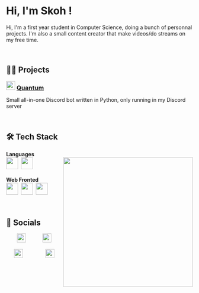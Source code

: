 # Hi, I'm Skoh !
Hi, I'm a first year student in Computer Science, doing a bunch of personnal projects. I'm also a small content creator that make videos/do streams on my free time.


<br>


## 👨‍💻 Projects

<div>
<a href="https://github.com/SkohTV/Quantum-bot" text-decoration="none"><img src="https://cdn.discordapp.com/avatars/1033842126334742659/5235b0f44210455555f1685cac3580b9.png?size=1024" width="24" style=""/></a>
<a href="https://github.com/SkohTV/Quantum-bot"><h3 style="display:inline">Quantum</h3></a>
<a href="https://github.com/SkohTV/Quantum-bot" text-decoration="none">
<img alt="" src ="https://skillicons.dev/icons?i=python,mongodb" height="16px"></a>
</div>
<p>Small all-in-one Discord bot written in Python, only running in my Discord server<p>


<br>


## 🛠 Tech Stack



<p align=center><div>
	<b>Languages</b><br>
		<a href="https://www.python.org" target="_blank" rel="noreferrer"><img alt="" src ="https://skillicons.dev/icons?i=python" height="32px"></a>&nbsp;
		<a href="https://www.cprogramming.com" target="_blank" rel="noreferrer"><img alt="" src ="https://skillicons.dev/icons?i=c" height="32px"></a>&nbsp;
		<!--<a href="https://www.cplusplus.com" target="_blank" rel="noreferrer"><img alt="" src ="https://skillicons.dev/icons?i=cpp" height="32px"></a>&nbsp;-->
		<!--<a href="https://www.java.com" target="_blank" rel="noreferrer"><img alt="" src ="https://skillicons.dev/icons?i=java" height="32px"></a>-->
		<!--<a href="https://www.rust-lang.org" target="_blank" rel="noreferrer"><img alt="" src ="https://skillicons.dev/icons?i=rust" height="32px"></a>&nbsp;-->
		<!--<a href="https://learn.microsoft.com/en-us/dotnet/csharp/" target="_blank" rel="noreferrer"><img alt="" src ="https://skillicons.dev/icons?i=cs" height="32px"></a>&nbsp;-->
		<!--<a href="https://www.ruby-lang.org" target="_blank" rel="noreferrer"><img alt="" src ="https://skillicons.dev/icons?i=ruby" height="32px"></a>&nbsp;-->
		<!--<a href="https://go.dev" target="_blank" rel="noreferrer"><img alt="" src ="https://skillicons.dev/icons?i=go" height="32px"></a>&nbsp;-->
		<!--<a href="https://clojure.org" target="_blank" rel="noreferrer"><img alt="" src ="https://skillicons.dev/icons?i=clojure" height="32px"></a>&nbsp;-->
			<a href="#"><img width=350 align=right src=https://github-readme-stats.vercel.app/api/top-langs/?username=SkohTV&langs_count=8&theme=onedark&layout=compact&hide_border=true></a><br><br>
	<b>Web Fronted</b><br>
		<a href="https://developer.mozilla.org/en-US/docs/Web/HTML" target="_blank" rel="noreferrer"><img alt="" src ="https://skillicons.dev/icons?i=html" height="32px"></a>&nbsp;
		<a href="https://developer.mozilla.org/en-US/docs/Web/CSS/" target="_blank" rel="noreferrer"><img alt="" src ="https://skillicons.dev/icons?i=css" height="32px"></a>&nbsp;
		<a href="https://sass-lang.com" target="_blank" rel="noreferrer"><img alt="" src ="https://skillicons.dev/icons?i=sass" height="32px"></a>&nbsp;
		<!--<a href="https://developer.mozilla.org/en-US/docs/Web/JavaScript/" target="_blank" rel="noreferrer"><img alt="" src ="https://skillicons.dev/icons?i=js" height="32px"></a>&nbsp;-->
		<!--<a href="https://www.typescriptlang.org" target="_blank" rel="noreferrer"><img alt="" src ="https://skillicons.dev/icons?i=ts" height="32px"></a><br><br>-->
	<!--<b>Web Backend</b><br>-->
		<!--<a href="https://www.php.net" target="_blank" rel="noreferrer"><img alt="" src ="https://skillicons.dev/icons?i=php" height="32px"></a>&nbsp;-->
		<!--<a href="https://nodejs.org" target="_blank" rel="noreferrer"><img alt="" src ="https://skillicons.dev/icons?i=nodejs" height="32px"></a>&nbsp;-->
		<!--<a href="https://reactjs.org" target="_blank" rel="noreferrer"><img alt="" src ="https://skillicons.dev/icons?i=react" height="32px"></a>&nbsp;-->
		<!--<a href="https://tailwindcss.com" target="_blank" rel="noreferrer"><img alt="" src ="https://skillicons.dev/icons?i=tailwind" height="32px"></a>&nbsp;-->
		<!--<a href="https://rubyonrails.org" target="_blank" rel="noreferrer"><img alt="" src ="https://skillicons.dev/icons?i=rails" height="32px"></a>&nbsp;-->
			<!--<img width=350 align=right src="https://github-profile-trophy.vercel.app/?username=skohTV&row=2&column=3&theme=onedark&no-frame=true"><br><br>-->
	<!--<b>Databases</b><br>-->
		<!--<a href="https://www.mongodb.com" target="_blank" rel="noreferrer"><img alt="" src ="https://skillicons.dev/icons?i=mongodb" height="32px"></a>&nbsp;-->
		<!--<a href="https://www.mysql.com" target="_blank" rel="noreferrer"><img alt="" src ="https://skillicons.dev/icons?i=mysql" height="32px"></a>&nbsp;-->
		<!--<a href="https://redis.io" target="_blank" rel="noreferrer"><img alt="" src ="https://skillicons.dev/icons?i=redis" height="32px"></a>&nbsp;-->
		<!--<a href="https://cloud.google.com" target="_blank" rel="noreferrer"><img alt="" src ="https://skillicons.dev/icons?i=googlecloud" height="32px"></a>&nbsp;-->
		<!--<a href="https://aws.amazon.com" target="_blank" rel="noreferrer"><img alt="" src ="https://skillicons.dev/icons?i=aws" height="32px"></a><br><br>-->
	<!--<b>Miscellaneous</b><br>-->
		<!--<a href="https://www.linux.org" target="_blank" rel="noreferrer"><img alt="" src ="https://skillicons.dev/icons?i=linux" height="32px"></a>&nbsp;-->
		<!--<a href="https://www.gnu.org/software/bash/" target="_blank" rel="noreferrer"><img alt="" src ="https://skillicons.dev/icons?i=bash" height="32px"></a>&nbsp;-->
		<!--<a href="https://docs.microsoft.com/en-us/powershell/" target="_blank" rel="noreferrer"><img alt="" src ="https://skillicons.dev/icons?i=powershell" height="32px"></a>&nbsp;-->
		<!--<a href="https://git-scm.com/" target="_blank" rel="noreferrer"><img alt="" src ="https://skillicons.dev/icons?i=git" height="32px"></a><br>-->
<div></p><br>






## 🔮 Socials

<p align="center">
	<a href="#"><img src="https://emojipedia-us.s3.amazonaws.com/source/skype/289/laptop_1f4bb.png" width="24px"></a>
	<span>ㅤ</span>
	<a href="https://twitter.com/SkohDev" target="_blank"><img alt="" src="https://img.shields.io/badge/Twitter-%231DA1F2.svg?logo=Twitter&logoColor=white" style="vertical-align:center"/></a>
	<a href="https://github.com/SkohTV" target="_blank"><img alt="" src="https://img.shields.io/badge/Github-%23000000.svg?logo=Github&logoColor=white" style="vertical-align:center"/></a>
	<!-- <a href="#" target="_blank"><img alt="" src="https://img.shields.io/badge/LinkedIn-%230077B5.svg?logo=linkedin&logoColor=white" style="vertical-align:center"/></a> -->
	<span>ㅤ</span>
	<a href="#"><img src="https://emojipedia-us.s3.amazonaws.com/source/skype/289/laptop_1f4bb.png" width="24px"></a>
</p>

<p align="center">
	<a href="#"><img src="https://emojipedia-us.s3.amazonaws.com/source/skype/289/movie-camera_1f3a5.png" width="24px"></a>
	<span>ㅤ</span>
	<a href="https://youtube.com/@Skoh" target="_blank" rel="noreferrer"><img alt="" src="https://img.shields.io/badge/YouTube-%23FF0000.svg?logo=YouTube&logoColor=white" style="vertical-align:center"/></a>
	<a href="https://twitch.tv/SkohTV" target="_blank" rel="noreferrer"><img alt="" src="https://img.shields.io/badge/Twitch-%239146FF.svg?logo=Twitch&logoColor=white" style="vertical-align:center"/></a>
	<a href="https://discord.gg/G8hrncZ" target="_blank" rel="noreferrer"><img alt="" src="https://img.shields.io/badge/Discord-%237289DA.svg?logo=Discord&logoColor=white" style="vertical-align:center"/></a>
	<a href="https://twitter.com/SkohTV" target="_blank" rel="noreferrer"><img alt="" src="https://img.shields.io/badge/Twitter-%231DA1F2.svg?logo=Twitter&logoColor=white" style="vertical-align:center"/></a>
	<a href="https://instagram.com/SkohTV" target="_blank" rel="noreferrer"><img alt="" src="https://img.shields.io/badge/Instagram-%23E4405F.svg?logo=Instagram&logoColor=white" style="vertical-align:center"/></a>
	<a href="https://tiktok.com/@skohtv" target="_blank" rel="noreferrer"><img alt="" src="https://img.shields.io/badge/TikTok-%23000000.svg?logo=TikTok&logoColor=white" style="vertical-align:center"/></a>
	<span>ㅤ</span>
	<a href="#"><img src="https://emojipedia-us.s3.amazonaws.com/source/skype/289/movie-camera_1f3a5.png" width="24px"></a>
</p>




<!-- 



	For links to tech stacks icon : https://skillicons.dev
	For links to tech stacks url : https://rahuldkjain.github.io/gh-profile-readme-generator/
	For pannels : https://gprm.itsvg.in



-->
